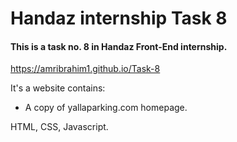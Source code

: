 # Handaz internship Task 8

#### This is a task no. 8 in Handaz Front-End internship.

https://amribrahim1.github.io/Task-8

It's a website contains:
* A copy of yallaparking.com homepage.

HTML, CSS, Javascript.
